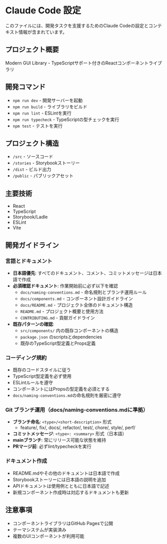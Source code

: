 # Claude Code 設定

このファイルには、開発タスクを支援するためのClaude Codeの設定とコンテキスト情報が含まれています。

## プロジェクト概要

Modern GUI Library - TypeScriptサポート付きのReactコンポーネントライブラリ

## 開発コマンド

- `npm run dev` - 開発サーバーを起動
- `npm run build` - ライブラリをビルド
- `npm run lint` - ESLintを実行
- `npm run typecheck` - TypeScriptの型チェックを実行
- `npm test` - テストを実行

## プロジェクト構造

- `/src` - ソースコード
- `/stories` - Storybookストーリー
- `/dist` - ビルド出力
- `/public` - パブリックアセット

## 主要技術

- React
- TypeScript
- Storybook/Ladle
- ESLint
- Vite

## 開発ガイドライン

### 言語とドキュメント
- **日本語優先**: すべてのドキュメント、コメント、コミットメッセージは日本語で作成
- **必須確認ドキュメント**: 作業開始前に必ず以下を確認
  - `docs/naming-conventions.md` - 命名規則とブランチ運用ルール
  - `docs/components.md` - コンポーネント設計ガイドライン
  - `docs/README.md` - プロジェクト全体のドキュメント構造
  - `README.md` - プロジェクト概要と使用方法
  - `CONTRIBUTING.md` - 貢献ガイドライン
- **既存パターンの確認**:
  - `src/components/` 内の既存コンポーネントの構造
  - `package.json` のscriptsとdependencies
  - 既存のTypeScript型定義とProps定義

### コーディング規約
- 既存のコードスタイルに従う
- TypeScript型定義を必ず使用
- ESLintルールを遵守
- コンポーネントにはPropsの型定義を必須とする
- `docs/naming-conventions.md`の命名規則を厳密に遵守

### Git ブランチ運用（docs/naming-conventions.mdに準拠）
- **ブランチ命名**: `<type>/<short-description>` 形式
  - feature/, fix/, docs/, refactor/, test/, chore/, style/, perf/
- **コミットメッセージ**: `<type>: <summary>` 形式（日本語）
- **mainブランチ**: 常にリリース可能な状態を維持
- **PRマージ前**: 必ずlint/typecheckを実行

### ドキュメント作成
- README.mdやその他のドキュメントは日本語で作成
- Storybookストーリーには日本語の説明を追加
- APIドキュメントは使用例とともに日本語で記述
- 新規コンポーネント作成時は対応するドキュメントも更新

## 注意事項

- コンポーネントライブラリはGitHub Pagesで公開
- テーマシステムが実装済み
- 複数のUIコンポーネントが利用可能